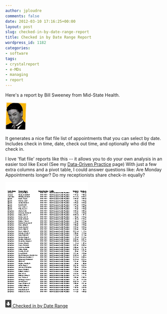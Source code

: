 ```yaml
---
author: jploudre
comments: false
date: 2012-03-10 17:16:25+00:00
layout: post
slug: checked-in-by-date-range-report
title: Checked in by Date Range Report
wordpress_id: 1182
categories:
- software
tags:
- crystalreport
- e-MDs
- managing
- report
---
```


Here's a report by Bill Sweeney from Mid-State Health.

![](/files/2012/05/311131.gif)


 It generates a nice flat file list of appointments that you can select by date. Includes check in time, date, check out time, and optionally who did the check in. 

I love 'flat file' reports like this -- it allows you to do your own analysis in an easier tool like Excel (See my [Data-Driven Practice](/2011/data-driven-practice/) page) With just a few extra columns and a pivot table, I could answer questions like: Are Monday Appointments longer? Do my receptionists share check-in equally?

[![](/files/2012/03/Screen-Shot-2012-03-10-at-9.09.53-AM.png)  
![](/files/2011/01/57-download.png) Checked in by Date Range](/files/2012/03/Checked-in-by-Date-Range.zip)

